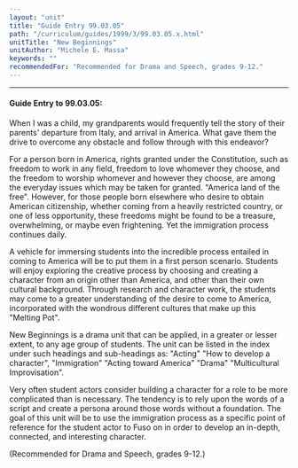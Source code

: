 ```yaml
---
layout: "unit"
title: "Guide Entry 99.03.05"
path: "/curriculum/guides/1999/3/99.03.05.x.html"
unitTitle: "New Beginnings"
unitAuthor: "Michele E. Massa"
keywords: ""
recommendedFor: "Recommended for Drama and Speech, grades 9-12."
---
```

<body>
<hr/>
 <h4>
  Guide Entry to 99.03.05:
 </h4>
 When I was a child, my grandparents would frequently tell the story of their parents' departure from Italy, and arrival in America.  What gave them the drive to overcome any obstacle and follow through with this endeavor?
 <p>
  For a person born in America, rights granted under the Constitution, such as freedom to work in any field, freedom to love whomever they choose, and the freedom to worship whomever and however they choose, are among the everyday issues which may be taken for granted.  "America land of the free".  However, for those people born elsewhere who desire to obtain American citizenship, whether coming from a heavily restricted country, or one of less opportunity, these freedoms might be found to be a treasure, overwhelming, or maybe even frightening.  Yet the immigration process continues daily.
 </p>
 <p>
  A vehicle for immersing students into the incredible process entailed in coming to America will be to put them in a first person scenario.  Students will enjoy exploring the creative process by choosing and creating a character from an origin other than America, and other than their own cultural background.  Through research and character work, the students may come to a greater understanding of the desire to come to America, incorporated with the wondrous different cultures that make up this "Melting Pot".
 </p>
 <p>
  New Beginnings is a drama unit that can be applied, in a greater or lesser extent, to any age group of students.  The unit can be listed in the index under such headings and sub-headings as:  "Acting" "How to develop a character", "Immigration" "Acting toward America" "Drama" "Multicultural Improvisation".
 </p>
 <p>
  Very often student actors consider building a character for a role to be more complicated than is necessary.  The tendency is to rely upon the words of a script and create a persona around those words without a foundation.  The goal of this unit will be to use the immigration process as a specific point of reference for the student actor to Fuso on in order to develop an in-depth, connected, and interesting character.
 </p>
 <p>
  (Recommended for Drama and Speech, grades 9-12.)
 </p>

</body>
